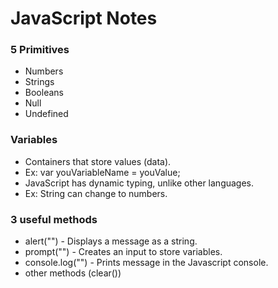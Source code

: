 # JavaScript Notes

### 5 Primitives
+ Numbers
+ Strings
+ Booleans
+ Null
+ Undefined

### Variables
+ Containers that store values (data).
+ Ex: var youVariableName = youValue;
+ JavaScript has dynamic typing, unlike other languages.
+ Ex: String can change to numbers.

### 3 useful methods
+ alert("") - Displays a message as a string.
+ prompt("") - Creates an input to store variables.
+ console.log("") - Prints message in the Javascript console.
+ other methods (clear())
